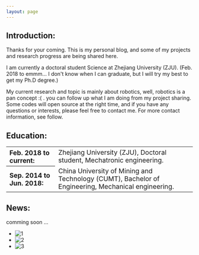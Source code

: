 ```yaml
---
layout: page
---
```


<h2>Introduction:</h2>

<p> 
Thanks for your coming. This is my personal blog, and some of my projects and research progress are being shared here.
</p>
<p> 
I am currently a doctoral student Science at Zhejiang University (ZJU). (Feb. 2018 to emmm... I don't know when I can graduate, but I will try my best to get my Ph.D degree.)
</p>
<P> 
My current research and topic is mainly about robotics, well, robotics is a pan concept :( . you can follow up what I am doing from my project sharing. Some codes will open source at the right time, and if you have any questions or interests, please feel free to contact me. For more contact information, see follow.
</p>

<h2>Education:</h2>

<table>
  <tr>
    <th style="font-size:1.1em; text-align:left;">Feb. 2018 to current:</th>
    <td style="font-size:1.1em; text-align:left;" >Zhejiang University (ZJU), Doctoral student, Mechatronic engineering.</td>
  </tr>
  <tr>
    <th style="font-size:1.1em; text-align:left;">Sep. 2014 to Jun. 2018:</th>
    <td style="font-size:1.1em; text-align:left;">China University of Mining and Technology (CUMT), Bachelor of Engineering, Mechanical engineering.</td>
  </tr>
</table>

<h2>News:</h2>
<p> 
comming soon ...
</p>

<div id="banner">
  <ul id="img-list">
    <li><img src="https://honghaolyu.github.io/assets/images/banner1.jpg" alt="1"/></li>
    <li><img src="https://honghaolyu.github.io/assets/images/banner2.jpg" alt="2"/></li>
    <li><img src="https://honghaolyu.github.io/assets/images/banner3.jpg" alt="3"/></li>
  </ul>
  <div id="list">
    <span index="1" class="on"></span>
    <span index="2"></span>
    <span index="3"></span>
  </div>
</div>


<!-- {% include comments.html %} -->

